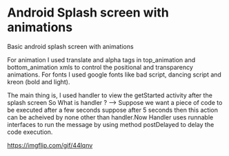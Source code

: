 # Android Splash screen with animations

Basic android splash screen with animations

For animation I used translate and alpha tags in top_animation and bottom_animation xmls to control the positional and transparency animations.
For fonts I used google fonts like bad script, dancing script and kreon (bold and light).


The main thing is,
 I used handler to view the getStarted activity after the splash screen
 So What is handler ? 
       --> Suppose we want a piece of code to be executed after a few seconds suppose after 5 seconds then this action can be acheived by none other than handler.Now Handler uses runnable interfaces to run the message by using method postDelayed to delay the code execution.
      
     
https://imgflip.com/gif/44lqnv
